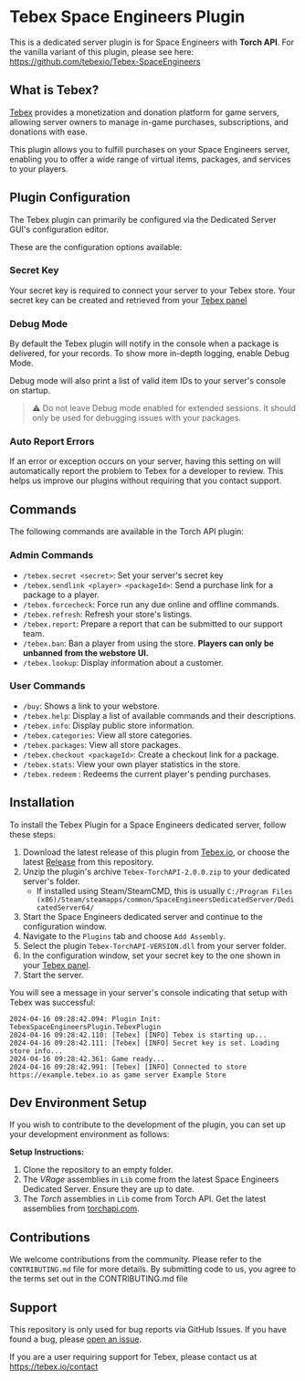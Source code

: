 # Tebex Space Engineers Plugin
This is a dedicated server plugin is for Space Engineers with **Torch API**. For the vanilla variant of this plugin, please see here: https://github.com/tebexio/Tebex-SpaceEngineers

## What is Tebex?
[Tebex](https://tebex.io/) provides a monetization and donation platform for game servers, allowing server owners to manage in-game purchases, subscriptions, and donations with ease.

This plugin allows you to fulfill purchases on your Space Engineers server, enabling you to offer a wide range of virtual items, packages, and services to your players.

## Plugin Configuration
The Tebex plugin can primarily be configured via the Dedicated Server GUI's configuration editor.

These are the configuration options available:

### Secret Key
Your secret key is required to connect your server to your Tebex store. Your secret key can be created and retrieved from your [Tebex panel](https://creator.tebex.io/game-servers)

### Debug Mode
By default the Tebex plugin will notify in the console when a package is delivered, for your records. To show more in-depth logging, enable Debug Mode.

Debug mode will also print a list of valid item IDs to your server's console on startup.

> ⚠️ Do not leave Debug mode enabled for extended sessions. It should only be used for debugging issues with your packages.

### Auto Report Errors
If an error or exception occurs on your server, having this setting on will automatically report the problem to Tebex for a developer to review. This helps us improve our plugins without requiring that you contact support.

## Commands
The following commands are available in the Torch API plugin:

### Admin Commands
- `/tebex.secret <secret>`: Set your server's secret key
- `/tebex.sendlink <player> <packageId>`: Send a purchase link for a package to a player.
- `/tebex.forcecheck`: Force run any due online and offline commands.
- `/tebex.refresh`: Refresh your store's listings.
- `/tebex.report`: Prepare a report that can be submitted to our support team.
- `/tebex.ban`: Ban a player from using the store. **Players can only be unbanned from the webstore UI.**
- `/tebex.lookup`: Display information about a customer.

### User Commands
- `/buy`: Shows a link to your webstore. 
- `/tebex.help`: Display a list of available commands and their descriptions.
- `/tebex.info`: Display public store information.
- `/tebex.categories`: View all store categories.
- `/tebex.packages`: View all store packages.
- `/tebex.checkout <packageId>`: Create a checkout link for a package.
- `/tebex.stats`: View your own player statistics in the store.
- `/tebex.redeem` : Redeems the current player's pending purchases.

## Installation
To install the Tebex Plugin for a Space Engineers dedicated server, follow these steps:

1. Download the latest release of this plugin from [Tebex.io](https://docs.tebex.io/plugin/official-plugins), or choose the latest [Release](https://github.com/tebexio/Tebex-TorchAPI/releases) from this repository.
2. Unzip the plugin's archive `Tebex-TorchAPI-2.0.0.zip` to your dedicated server's folder.
    - If installed using Steam/SteamCMD, this is usually `C:/Program Files (x86)/Steam/steamapps/common/SpaceEngineersDedicatedServer/DedicatedServer64/`
3. Start the Space Engineers dedicated server and continue to the configuration window.
4. Navigate to the `Plugins` tab and choose `Add Assembly`.
5. Select the plugin `Tebex-TorchAPI-VERSION.dll` from your server folder.
6. In the configuration window, set your secret key to the one shown in your [Tebex panel](https://creator.tebex.io/game-servers).
7. Start the server.

You will see a message in your server's console indicating that setup with Tebex was successful:
```
2024-04-16 09:28:42.094: Plugin Init: TebexSpaceEngineersPlugin.TebexPlugin
2024-04-16 09:28:42.110: [Tebex] [INFO] Tebex is starting up...
2024-04-16 09:28:42.111: [Tebex] [INFO] Secret key is set. Loading store info...
2024-04-16 09:28:42.361: Game ready... 
2024-04-16 09:28:42.991: [Tebex] [INFO] Connected to store https://example.tebex.io as game server Example Store
```

## Dev Environment Setup
If you wish to contribute to the development of the plugin, you can set up your development environment as follows:

**Setup Instructions:**
1. Clone the repository to an empty folder.
2. The *VRage* assemblies in `Lib` come from the latest Space Engineers Dedicated Server. Ensure they are up to date.
3. The *Torch* assemblies in `Lib` come from Torch API. Get the latest assemblies from [torchapi.com](https://torchapi.com/).

## Contributions
We welcome contributions from the community. Please refer to the `CONTRIBUTING.md` file for more details. By submitting code to us, you agree to the terms set out in the CONTRIBUTING.md file

## Support
This repository is only used for bug reports via GitHub Issues. If you have found a bug, please [open an issue](https://github.com/tebexio/Tebex-SpaceEngineers/issues).

If you are a user requiring support for Tebex, please contact us at https://tebex.io/contact